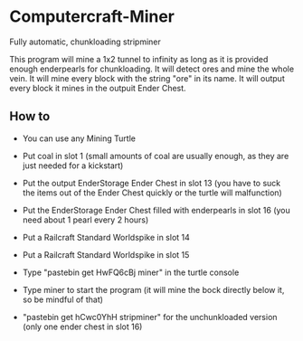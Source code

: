# Computercraft-Miner
Fully automatic, chunkloading stripminer

This program will mine a 1x2 tunnel to infinity as long as it is provided enough enderpearls for chunkloading.
It will detect ores and mine the whole vein. It will mine every block with the string "ore" in its name.
It will output every block it mines in the outpuit Ender Chest.

## How to
- You can use any Mining Turtle
- Put coal in slot 1 (small amounts of coal are usually enough, as they are just needed for a kickstart)
- Put the output EnderStorage Ender Chest in slot 13 (you have to suck the items out of the Ender Chest quickly or the turtle will malfunction)
- Put the EnderStorage Ender Chest filled with enderpearls in slot 16 (you need about 1 pearl every 2 hours)
- Put a Railcraft Standard Worldspike in slot 14
- Put a Railcraft Standard Worldspike in slot 15
- Type "pastebin get HwFQ6cBj miner" in the turtle console
- Type miner to start the program (it will mine the bock directly below it, so be mindful of that)


- "pastebin get hCwc0YhH stripminer" for the unchunkloaded version (only one ender chest in slot 16)
